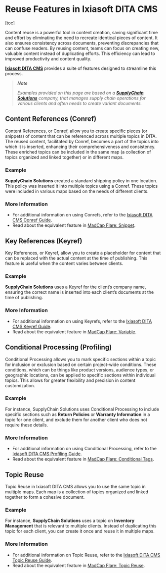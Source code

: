 # Reuse Features in Ixiasoft DITA CMS

[toc]

Content reuse is a powerful tool in content creation, saving significant time and effort by eliminating the need to recreate identical pieces of content. It also ensures consistency across documents, preventing discrepancies that can confuse readers. By reusing content, teams can focus on creating new, valuable content instead of duplicating efforts. This efficiency can lead to improved productivity and content quality.

[**Ixiasoft DITA CMS**](https://www.ixiasoft.com/) provides a suite of features designed to streamline this process.

> **_Note_**
>
> _Examples provided on this page are based on a_ **_[SupplyChain Solutions](https://bing.com/search?q=SupplyChain+Solutions"%20\t%20"_blank)_** _company, that manages supply chain operations for various clients and often needs to create variant documents._

## Content References (Conref)

Content References, or Conref, allow you to create specific pieces (or snippets) of content that can be referenced across multiple topics in DITA. The reused content, facilitated by Conref, becomes a part of the topics into which it is inserted, enhancing their comprehensiveness and consistency. These enriched topics can be included in the same map (a collection of topics organized and linked together) or in different maps.

### Example

**SupplyChain Solutions** created a standard shipping policy in one location. This policy was inserted it into multiple topics using a Conref. These topics were included in various maps based on the needs of different clients.

### More Information

- For additional information on using Conrefs, refer to the [Ixiasoft DITA CMS Conref Guide](https://www.ixiasoft.com/documentation/IXIASOFT_CCMS/6.8/User_Guides_Advanced_User_Standard/en/lar1396892881040.html"%20\t%20"_blank).
- Read about the equivalent feature in [MadCap Flare: Snippet](https://www.madcapsoftware.com/blog/guest-post-madcap-flare-101-8-variables-and-snippets/"%20\t%20"_blank).

## Key References (Keyref)

Key References, or Keyref, allow you to create a placeholder for content that can be replaced with the actual content at the time of publishing. This feature is useful when the content varies between clients.

### Example

**SupplyChain Solutions** uses a Keyref for the client’s company name, ensuring the correct name is inserted into each client’s documents at the time of publishing.

### More Information

- For additional information on using Keyrefs, refer to the [Ixiasoft DITA CMS Keyref Guide](https://www.ixiasoft.com/documentation/IXIASOFT_CCMS/5.0/User_Guides_Advanced_User_DRM/per1389986050420_7.html"%20\t%20"_blank).
- Read about the equivalent feature in [MadCap Flare: Variable](https://www.madcapsoftware.com/blog/guest-post-madcap-flare-101-8-variables-and-snippets/"%20\t%20"_blank).

## Conditional Processing (Profiling)

Conditional Processing allows you to mark specific sections within a topic for inclusion or exclusion based on certain project-wide conditions. These conditions, which can be things like product versions, audience types, or geographic locations, can be applied to specific sections within individual topics. This allows for greater flexibility and precision in content customization.

### Example

For instance, SupplyChain Solutions uses Conditional Processing to include specific sections such as **Return Policies** or **Warranty Information** in a topic for one client, and exclude them for another client who does not require these details.

### More Information

- For additional information on using Conditional Processing, refer to the [Ixiasoft DITA CMS Profiling Guide](https://www.ixiasoft.com/documentation/IXIASOFT_CCMS/6.8/User_Guides_Advanced_User_Standard/en/per1389986186479.html"%20\t%20"_blank).
- Read about the equivalent feature in [MadCap Flare: Conditional Tags](https://www.madcapsoftware.com/blog/tips-and-tricks-using-conditions-in-madcap-flare/"%20\t%20"_blank).

## Topic Reuse

Topic Reuse in Ixiasoft DITA CMS allows you to use the same topic in multiple maps. Each map is a collection of topics organized and linked together to form a cohesive document.

### Example

For instance, **SupplyChain Solutions** uses a topic on **Inventory Management** that is relevant to multiple clients. Instead of duplicating this topic for each client, you can create it once and reuse it in multiple maps.

### More Information

- For additional information on Topic Reuse, refer to the [Ixiasoft DITA CMS Topic Reuse Guide](https://www.ixiasoft.com/documentation/IXIASOFT_CCMS/6.3/User_Guides_Contributors_Standard/en/cab1556029603998.html"%20\t%20"_blank).
- Read about the equivalent feature in [MadCap Flare: Topic Reuse](https://forums.madcapsoftware.com/viewtopic.php?t=28997"%20\t%20"_blank).

